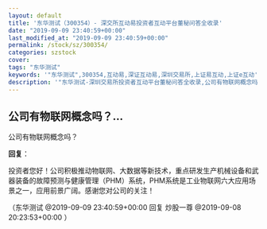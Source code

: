```yaml
---
layout: default
title: '东华测试（300354）- 深交所互动易投资者互动平台董秘问答全收录'
date: "2019-09-09 23:40:59+00:00"
last_modified_at: "2019-09-09 23:40:59+00:00"
permalink: /stock/sz/300354/
categories: szstock
cover: 
tags: "东华测试"
keywords: '"东华测试",300354,互动易,深证互动易,深圳交易所,上证易互动,上证e互动'
description: '"东华测试-深圳交易所投资者互动平台董秘问答全收录,公司有物联网概念吗？"'
---
```


## 公司有物联网概念吗？...

公司有物联网概念吗？

**回复**：

投资者您好！公司积极推动物联网、大数据等新技术，重点研发生产机械设备和武器装备的故障预测与健康管理（PHM）系统，PHM系统是工业物联网六大应用场景之一，应用前景广阔。感谢您对公司的关注！ 

（东华测试  @2019-09-09 23:40:59+00:00 回复 炒股一尊  @2019-09-08 20:23:53+00:00 ）

